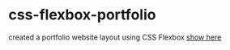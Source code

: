 # css-flexbox-portfolio
created a portfolio website layout using CSS Flexbox [show here](https://flex-portfolio-layout.netlify.app/)
